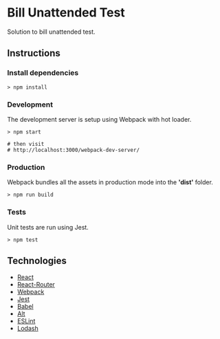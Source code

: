 # Bill Unattended Test

Solution to bill unattended test.

## Instructions

### Install dependencies

```
> npm install
```

### Development

The development server is setup using Webpack with hot loader.

```
> npm start

# then visit
# http://localhost:3000/webpack-dev-server/
```

### Production

Webpack bundles all the assets in production mode into the  **'dist'** folder.

```
> npm run build
```


### Tests

Unit tests are run using Jest.

```
> npm test
```

## Technologies

- [React](http://facebook.github.io/react/)
- [React-Router](https://github.com/rackt/react-router)
- [Webpack](http://webpack.github.io/)
- [Jest](http://facebook.github.io/jest/)
- [Babel](https://babeljs.io/)
- [Alt](http://alt.js.org/)
- [ESLint](http://eslint.org/)
- [Lodash](https://lodash.com/)
